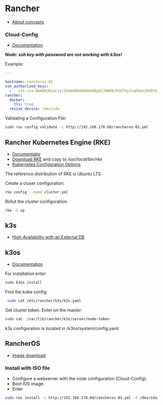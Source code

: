 Rancher
=======

* [About concepts](https://rancher.com/blog/2019/2019-02-04-rancher-vs-rke/)



### Cloud-Config ###

* [Documentation](https://rancher.com/docs/os/v1.x/en/configuration/#cloud-config)

***Node: ssh key with password are not working with k3os!***

Example:

```yaml
---

hostname: rancheros-01
ssh_authorized_keys:
  -   ssh-rsa AAAAB3NzaC1yc2EAAAADAQABAAABgQCzNWhN/MJbTHy3iqERpb2KK0tbj7aPAU/[...]]9DI8= radickeo@NB-FF-654
rancher:
  docker:
    tls: true
  resize_device: /dev/sda
```

Validating a Configuration File:

```bash
sudo ros config validate -i http://192.168.178.60/rancheros-01.yml
```


Rancher Kubernetes Engine (RKE)
-------------------------------

* [Documentatio](https://rancher.com/docs/rke/latest/en/)
* [Download RKE](https://github.com/rancher/rke/releases) and copy to */usr/local/bin/rke*
* [Kubernetes Configuration Options](https://rancher.com/docs/rke/latest/en/config-options/)

The reference distribution of RKE is Ubuntu LTS.

Create a cluser configuration:

```bash
rke config --name cluster.yml
```

Rollut the cluster configuration:

```bash
rke -d up
```

k3s
---

* [High Availability with an External DB](https://rancher.com/docs/k3s/latest/en/installation/ha/)


k3os
----

* [Documentation](https://github.com/rancher/k3os)

For installation enter

```bash
sudo k3os install
```

Find the kube config:

```bash
 sudo cat /etc/rancher/k3s/k3s.yaml
 ```

Get cluster token. Enter on the master:

```bash
sudo cat  /var/lib/rancher/k3s/server/node-token
```

k3s configuration is located in  /k3os/system/config.yaml


RancherOS
---------

* [Image download](https://github.com/rancher/os/releases/)



### Install with ISO file ###

* Configure a webserver with the node configuration (Cloud-Config). 
* Boot IOS image.
* Enter 
```bash
sudo ros install -c http://192.168.178.60/rancheros-01.yml -d /dev/sda
```